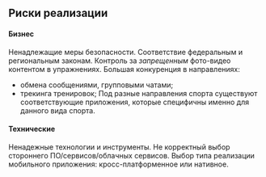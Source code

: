 ## Риски реализации
#### Бизнес
Ненадлежащие меры безопасности.
Соответствие федеральным и региональным законам.
Контроль за *запрещенным* фото-видео контентом в упражнениях.
Большая конкуренция в направлениях: 
- обмена сообщениями, групповыми чатами;
- трекинга тренировок;
Под разные направления спорта существуют соответствующие приложения, которые специфичны именно для данного вида спорта. 
#### Технические

Ненадежные технологии и инструменты.
Не корректный выбор стороннего ПО/сервисов/облачных сервисов.
Выбор типа реализации мобильного приложения: кросс-платформенное или нативное.